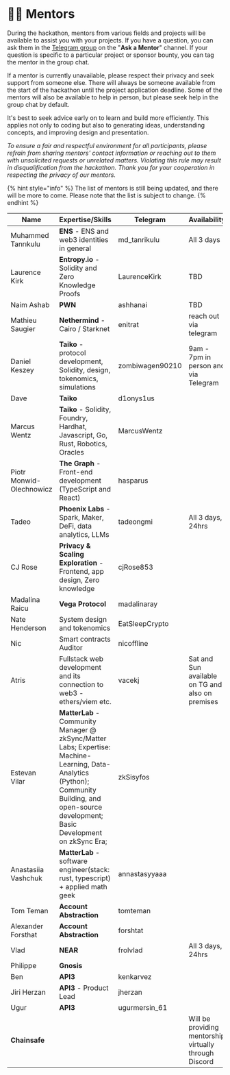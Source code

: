 # 🧑🏫 Mentors

During the hackathon, mentors from various fields and projects will be available to assist you with your projects. If you have a question, you can ask them in the [Telegram group](https://t.me/+2bPk0y1790JkMTE0) on the "**Ask a Mentor**" channel. If your question is specific to a particular project or sponsor bounty, you can tag the mentor in the group chat.

If a mentor is currently unavailable, please respect their privacy and seek support from someone else. There will always be someone available from the start of the hackathon until the project application deadline. Some of the mentors will also be available to help in person, but please seek help in the group chat by default.

It's best to seek advice early on to learn and build more efficiently. This applies not only to coding but also to generating ideas, understanding concepts, and improving design and presentation.

_To ensure a fair and respectful environment for all participants, please refrain from sharing mentors' contact information or reaching out to them with unsolicited requests or unrelated matters. Violating this rule may result in disqualification from the hackathon. Thank you for your cooperation in respecting the privacy of our mentors._

{% hint style="info" %}
The list of mentors is still being updated, and there will be more to come. Please note that the list is subject to change.
{% endhint %}

<table><thead><tr><th>Name</th><th width="281">Expertise/Skills</th><th>Telegram</th><th>Availability</th></tr></thead><tbody><tr><td>Muhammed Tanrıkulu</td><td><strong>ENS</strong> - ENS and web3 identities in general</td><td>md_tanrikulu</td><td>All 3 days</td></tr><tr><td>Laurence Kirk</td><td><strong>Entropy.io</strong> - Solidity and Zero Knowledge Proofs</td><td>LaurenceKirk</td><td>TBD</td></tr><tr><td>Naim Ashab </td><td><strong>PWN</strong></td><td>ashhanai</td><td>TBD</td></tr><tr><td>Mathieu Saugier</td><td><strong>Nethermind</strong> - Cairo / Starknet</td><td>enitrat</td><td>reach out via telegram</td></tr><tr><td>Daniel Keszey</td><td><strong>Taiko</strong> - protocol development, Solidity, design, tokenomics, simulations</td><td>zombiwagen90210</td><td>9am - 7pm in person and via Telegram</td></tr><tr><td>Dave </td><td><strong>Taiko</strong> </td><td>d1onys1us</td><td></td></tr><tr><td>Marcus Wentz</td><td><strong>Taiko</strong> - Solidity, Foundry, Hardhat, Javascript, Go, Rust, Robotics, Oracles</td><td>MarcusWentz</td><td></td></tr><tr><td>Piotr Monwid-Olechnowicz</td><td><strong>The Graph</strong> - Front-end development (TypeScript and React)</td><td>hasparus</td><td></td></tr><tr><td>Tadeo</td><td><strong>Phoenix Labs</strong> - Spark, Maker, DeFi, data analytics, LLMs</td><td>tadeongmi</td><td>All 3 days, 24hrs </td></tr><tr><td>CJ Rose</td><td><strong>Privacy &#x26; Scaling Exploration</strong> - Frontend, app design, Zero knowledge</td><td>cjRose853</td><td></td></tr><tr><td>Madalina Raicu</td><td><strong>Vega Protocol</strong></td><td>madalinaray</td><td></td></tr><tr><td>Nate Henderson</td><td>System design and tokenomics</td><td>EatSleepCrypto</td><td></td></tr><tr><td>Nic</td><td>Smart contracts Auditor</td><td>nicoffline</td><td></td></tr><tr><td>Atris</td><td>Fullstack web development and its connection to web3 - ethers/viem etc.</td><td>vacekj</td><td>Sat and Sun available on TG and also on premises</td></tr><tr><td>Estevan Vilar </td><td><strong>MatterLab</strong> - Community Manager @ zkSync/Matter Labs; Expertise: Machine-Learning, Data-Analytics (Python); Community Building, and open-source development; Basic Development on zkSync Era;</td><td>zkSisyfos </td><td></td></tr><tr><td>Anastasiia Vashchuk </td><td><strong>MatterLab</strong> - software engineer(stack: rust, typescript) + applied math geek</td><td>annastasyyaaa</td><td></td></tr><tr><td>Tom Teman</td><td><strong>Account Abstraction</strong></td><td>tomteman</td><td></td></tr><tr><td>Alexander Forsthat</td><td><strong>Account Abstraction</strong></td><td>forshtat</td><td></td></tr><tr><td>Vlad</td><td><strong>NEAR</strong></td><td>frolvlad</td><td>All 3 days, 24hrs</td></tr><tr><td>Philippe</td><td><strong>Gnosis</strong></td><td></td><td></td></tr><tr><td>Ben </td><td><strong>API3</strong> </td><td>kenkarvez </td><td></td></tr><tr><td>Jiri Herzan </td><td><strong>API3</strong> - Product Lead</td><td>jherzan</td><td></td></tr><tr><td>Ugur</td><td><strong>API3</strong> </td><td>ugurmersin_61</td><td></td></tr><tr><td><strong>Chainsafe</strong></td><td></td><td></td><td>Will be providing mentorship virtually through Discord</td></tr></tbody></table>

